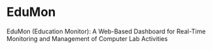 # EduMon
EduMon (Education Monitor): A Web-Based Dashboard for Real-Time Monitoring and Management of Computer Lab Activities

